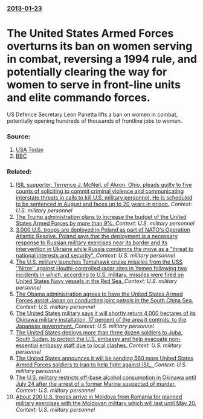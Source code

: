 ### [2013-01-23](/news/2013/01/23/index.md)

# The United States Armed Forces overturns its ban on women serving in combat, reversing a 1994 rule, and potentially clearing the way for women to serve in front-line units and elite commando forces. 

US Defence Secretary Leon Panetta lifts a ban on women in combat, potentially opening hundreds of thousands of frontline jobs to women.


### Source:

1. [USA Today](http://www.usatoday.com/story/news/nation/2013/01/23/panetta-women-combat-pentagon/1859221/)
2. [BBC](http://www.bbc.co.uk/news/world-us-canada-21172033)

### Related:

1. [ISIL supporter, Terrence J. McNeil, of Akron, Ohio, pleads guilty to five counts of soliciting to commit criminal violence and communicating interstate threats in calls to kill U.S. military personnel.  He is scheduled to be sentenced in August and faces up to 20 years in prison.](/news/2017/04/20/isil-supporter-terrence-j-mcneil-of-akron-ohio-pleads-guilty-to-five-counts-of-soliciting-to-commit-criminal-violence-and-communicating.md) _Context: U.S. military personnel_
2. [The Trump administration plans to increase the budget of the United States Armed Forces by more than 9%. ](/news/2017/02/28/the-trump-administration-plans-to-increase-the-budget-of-the-united-states-armed-forces-by-more-than-9.md) _Context: U.S. military personnel_
3. [3,000 U.S. troops are deployed in Poland as part of NATO's Operation Atlantic Resolve.  Poland says that the deployment is a necessary response to Russian military exercises near its border and its intervention in Ukraine while Russia condemns the move as a "threat to national interests and security". ](/news/2017/01/12/3-000-u-s-troops-are-deployed-in-poland-as-part-of-nato-s-operation-atlantic-resolve-poland-says-that-the-deployment-is-a-necessary-respo.md) _Context: U.S. military personnel_
4. [The U.S. military launches Tomahawk cruise missiles from the USS ''Nitze'' against Houthi-controlled radar sites in Yemen following two incidents in which, according to U.S. military, missiles were fired on United States Navy vessels in the Red Sea. ](/news/2016/10/13/the-u-s-military-launches-tomahawk-cruise-missiles-from-the-uss-nitze-against-houthi-controlled-radar-sites-in-yemen-following-two-inci.md) _Context: U.S. military personnel_
5. [The Obama administration agrees to have the United States Armed Forces assist Japan on conducting joint patrols in the South China Sea. ](/news/2016/09/16/the-obama-administration-agrees-to-have-the-united-states-armed-forces-assist-japan-on-conducting-joint-patrols-in-the-south-china-sea.md) _Context: U.S. military personnel_
6. [ The United States military says it will shortly return 4,000 hectares  of its Okinawa military installation, 17 percent of the area it controls, to the Japanese government. ](/news/2016/07/29/the-united-states-military-says-it-will-shortly-return-4-000-hectares-of-its-okinawa-military-installation-17-percent-of-the-area-it-cont.md) _Context: U.S. military personnel_
7. [The United States deploys more than three dozen soldiers to Juba, South Sudan, to protect the U.S. embassy and help evacuate non-essential embassy staff due to local clashes.  ](/news/2016/07/13/the-united-states-deploys-more-than-three-dozen-soldiers-to-juba-south-sudan-to-protect-the-u-s-embassy-and-help-evacuate-non-essential-e.md) _Context: U.S. military personnel_
8. [The United States announces it will be sending 560 more United States Armed Forces soldiers to Iraq to help fight against ISIL. ](/news/2016/07/11/the-united-states-announces-it-will-be-sending-560-more-united-states-armed-forces-soldiers-to-iraq-to-help-fight-against-isil.md) _Context: U.S. military personnel_
9. [The U.S. military restricts off-base alcohol consumption in Okinawa until July 24 after the arrest of a former Marine suspected of murder. ](/news/2016/05/28/the-u-s-military-restricts-off-base-alcohol-consumption-in-okinawa-until-july-24-after-the-arrest-of-a-former-marine-suspected-of-murder.md) _Context: U.S. military personnel_
10. [About 200 U.S. troops arrive in Moldova from Romania for planned military exercises with the Moldovan military which will last until May 20. ](/news/2016/05/2/about-200-u-s-troops-arrive-in-moldova-from-romania-for-planned-military-exercises-with-the-moldovan-military-which-will-last-until-may-20.md) _Context: U.S. military personnel_
